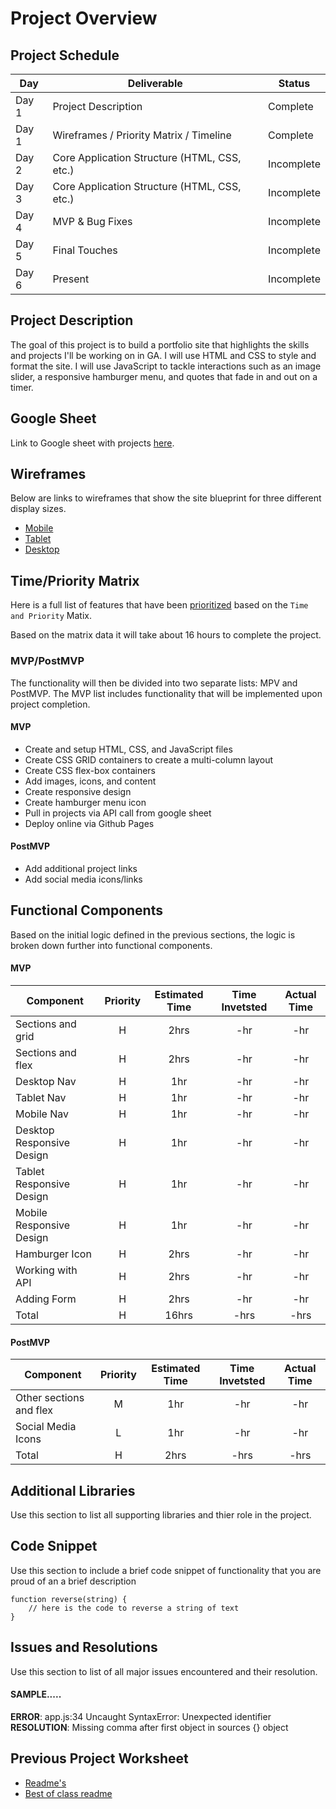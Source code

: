 # Project Overview

## Project Schedule

|  Day | Deliverable | Status
|---|---| ---|
|Day 1| Project Description | Complete
|Day 1| Wireframes / Priority Matrix / Timeline | Complete
|Day 2| Core Application Structure (HTML, CSS, etc.) | Incomplete
|Day 3| Core Application Structure (HTML, CSS, etc.) | Incomplete
|Day 4| MVP & Bug Fixes | Incomplete
|Day 5| Final Touches | Incomplete
|Day 6| Present | Incomplete


## Project Description

The goal of this project is to build a portfolio site that highlights the skills and projects I'll be working on in GA. I will use HTML and CSS to style and format the site. I will use JavaScript to tackle interactions such as an image slider, a responsive hamburger menu, and quotes that fade in and out on a timer.


## Google Sheet

Link to Google sheet with projects [here](https://docs.google.com/spreadsheets/d/1A-BPvETOegMvze6amsGrhtmqROJjC3dzMqY2djCe__Q/edit#gid=0).


## Wireframes

Below are links to wireframes that show the site blueprint for three different display sizes. 

- [Mobile](https://res.cloudinary.com/dssciwyew/image/upload/v1594431798/Mobile.png)
- [Tablet](https://res.cloudinary.com/dssciwyew/image/upload/v1594431799/Tablet.png)
- [Desktop](https://res.cloudinary.com/dssciwyew/image/upload/v1594431799/Desktop.png)


## Time/Priority Matrix 

Here is a full list of features that have been [prioritized](https://res.cloudinary.com/dssciwyew/image/upload/v1594484749/Time%20Matrix.png) based on the `Time and Priority` Matix.   

Based on the matrix data it will take about 16 hours to complete the project.


### MVP/PostMVP

The functionality will then be divided into two separate lists: MPV and PostMVP. The MVP list includes functionality that will be implemented upon project completion.  

#### MVP

- Create and setup HTML, CSS, and JavaScript files
- Create CSS GRID containers to create a multi-column layout
- Create CSS flex-box containers
- Add images, icons, and content
- Create responsive design
- Create hamburger menu icon
- Pull in projects via API call from google sheet
- Deploy online via Github Pages

#### PostMVP 

- Add additional project links
- Add social media icons/links


## Functional Components

Based on the initial logic defined in the previous sections, the logic is broken down further into functional components.

#### MVP
| Component | Priority | Estimated Time | Time Invetsted | Actual Time |
| --- | :---: |  :---: | :---: | :---: |
| Sections and grid| H | 2hrs | -hr | -hr|
| Sections and flex| H | 2hrs | -hr | -hr|
| Desktop Nav | H | 1hr | -hr | -hr|
| Tablet Nav | H | 1hr | -hr | -hr|
| Mobile Nav | H | 1hr | -hr | -hr|
| Desktop Responsive Design | H | 1hr | -hr | -hr|
| Tablet Responsive Design | H | 1hr | -hr | -hr|
| Mobile Responsive Design | H | 1hr | -hr | -hr|
| Hamburger Icon | H | 2hrs | -hr | -hr|
| Working with API | H | 2hrs| -hr | -hr |
| Adding Form | H | 2hrs| -hr | -hr |
| Total | H | 16hrs| -hrs | -hrs |

#### PostMVP
| Component | Priority | Estimated Time | Time Invetsted | Actual Time |
| --- | :---: |  :---: | :---: | :---: |
| Other sections and flex| M | 1hr | -hr | -hr|
| Social Media Icons | L | 1hr | -hr | -hr|
| Total | H | 2hrs| -hrs | -hrs |

## Additional Libraries
 Use this section to list all supporting libraries and thier role in the project. 

## Code Snippet

Use this section to include a brief code snippet of functionality that you are proud of an a brief description  

```
function reverse(string) {
	// here is the code to reverse a string of text
}
```

## Issues and Resolutions
 Use this section to list of all major issues encountered and their resolution.

#### SAMPLE.....
**ERROR**: app.js:34 Uncaught SyntaxError: Unexpected identifier                                
**RESOLUTION**: Missing comma after first object in sources {} object

## Previous Project Worksheet
 - [Readme's](https://github.com/jkeohan/fewd-class-repo/tree/master/final-project-worksheet/project-worksheet-examples)
 - [Best of class readme](https://github.com/jkeohan/fewd-class-repo/blob/master/final-project-worksheet/project-worksheet-examples/portfolio-gracie.md)
